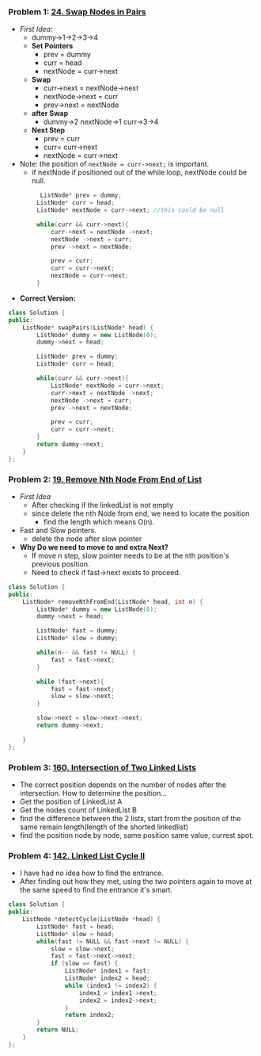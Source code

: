 ### Problem 1: [24. Swap Nodes in Pairs](https://leetcode.com/problems/swap-nodes-in-pairs/)
- *First Idea:* 
	- dummy->1->2->3->4
	- **Set Pointers**
		- prev = dummy
		- curr = head
		- nextNode = curr->next
	- **Swap**
		- curr->next = nextNode->next
		- nextNode->next = curr
		- prev->next = nextNode
	- **after Swap**
		- dummy->2 nextNode->1 curr->3->4
	- **Next Step**
		- prev = curr
		- curr= curr->next
		- nextNode = curr->next
- Note: the position of `nextNode = curr->next;` is important.
	- if nextNode if positioned out of the while loop, nextNode could be null.
```cpp
		 ListNode* prev = dummy;
        ListNode* curr = head;
        ListNode* nextNode = curr->next; //this could be null

        while(curr && curr->next){
            curr->next = nextNode ->next;
            nextNode ->next = curr;
            prev ->next = nextNode;

            prev = curr;
            curr = curr->next;
            nextNode = curr->next;
        }
```
- **Correct Version:**
```cpp
class Solution {
public:
    ListNode* swapPairs(ListNode* head) {
        ListNode* dummy = new ListNode(0);
        dummy->next = head;

        ListNode* prev = dummy;
        ListNode* curr = head;

        while(curr && curr->next){
            ListNode* nextNode = curr->next;
            curr->next = nextNode ->next;
            nextNode ->next = curr;
            prev ->next = nextNode;

            prev = curr;
            curr = curr->next;
        }
        return dummy->next;
    }
};
```

### Problem 2: [19. Remove Nth Node From End of List](https://leetcode.com/problems/remove-nth-node-from-end-of-list/)
- *First Idea*
	- After checking if the linkedList is not empty
	- since delete the nth Node from end, we need to locate the position
		- find the length which means O(n).
- Fast and Slow pointers.
	- delete the node after slow pointer
- **Why Do we need to move to and extra Next?**
	- If move n step, slow pointer needs to be at the nth position's previous position.
	- Need to check if fast->next exists to proceed.
```cpp
class Solution {
public:
    ListNode* removeNthFromEnd(ListNode* head, int n) {
        ListNode* dummy = new ListNode(0);
        dummy->next = head;

        ListNode* fast = dummy;
        ListNode* slow = dummy; 

        while(n-- && fast != NULL) {
            fast = fast->next;
        }

        while (fast->next){
            fast = fast->next;
            slow = slow->next;
        }

        slow->next = slow->next->next;
        return dummy->next;

    }
};
```

### Problem 3: [160. Intersection of Two Linked Lists](https://leetcode.com/problems/intersection-of-two-linked-lists/)
- The correct position depends on the number of nodes after the intersection. How to determine the position...
- Get the position of LinkedList A
- Get the nodes count of LinkedList B
- find the difference between the 2 lists, start from the position of the same remain length(length of the shorted linkedlist)
- find the position node by node, same position same value, currest spot.



### Problem 4: [142. Linked List Cycle II](https://leetcode.com/problems/linked-list-cycle-ii/)
- I have had no idea how to find the entrance.
- After finding out how they met, using the two pointers again to move at the same speed to find the entrance it's smart.
```cpp
class Solution {
public:
    ListNode *detectCycle(ListNode *head) {
        ListNode* fast = head;
        ListNode* slow = head;
        while(fast != NULL && fast->next != NULL) {
            slow = slow->next;
            fast = fast->next->next;
            if (slow == fast) {
                ListNode* index1 = fast;
                ListNode* index2 = head;
                while (index1 != index2) {
                    index1 = index1->next;
                    index2 = index2->next;
                }
                return index2;
        }
        return NULL;
    }
};
```
